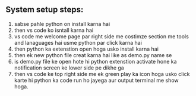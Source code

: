 ## System setup steps:

1. sabse pahle python on install karna hai
1. then vs code ko isntall karna hai
1. vs code me welcome page par right side me costimze section me tools and lanaguages hai usme python par click karna hai
1. then python ka extenstion open hoga usko install karna hai
1. then ek new python file creat karna hai like as demo.py name se
1. is demo.py file ke open hote hi python extenstion activate hone ka notification screen ke lower side pe dikhe ga
1. then vs code ke top right side me ek green play ka icon hoga usko click karte hi python ka code run ho jayega aur output terminal me show hoga.